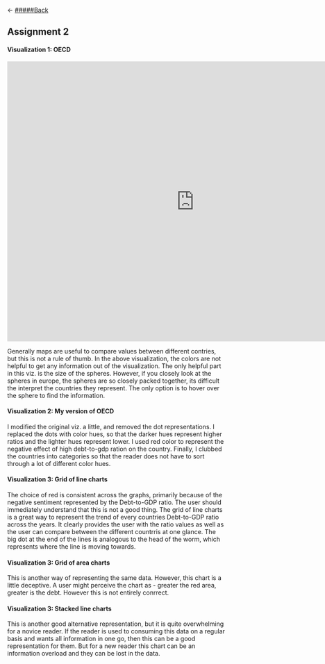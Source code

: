 <- [#####Back](/README.md)

## Assignment 2

#### Visualization 1: OECD

<iframe src="https://data.oecd.org/chart/6vmV" width="860" height="645" style="border: 0" mozallowfullscreen="true" webkitallowfullscreen="true" allowfullscreen="true">
  <a href="https://data.oecd.org/chart/6vmV" target="_blank">
    OECD Chart: General government debt, Total, % of GDP, Annual, 2020
  </a>
</iframe>

Generally maps are useful to compare values between different contries, but this is not a rule of thumb. In the above visualization, the colors are not helpful to get any information out of the visualization. The only helpful part in this viz. is the size of the spheres. However, if you closely look at the spheres in europe, the spheres are so closely packed together, its difficult the interpret the countries they represent. The only option is to hover over the sphere to find the information. 

#### Visualization 2: My version of OECD

<div class="flourish-embed flourish-map" data-src="visualisation/7682280"><script src="https://public.flourish.studio/resources/embed.js"></script></div>

I modified the original viz. a little, and removed the dot representations. I replaced the dots with color hues, so that the darker hues represent higher ratios and the lighter hues represent lower. I used red color to represent the negative effect of high debt-to-gdp ration on the country. Finally, I clubbed the countries into categories so that the reader does not have to sort through a lot of different color hues. 

#### Visualization 3: Grid of line charts

<div class="flourish-embed flourish-chart" data-src="visualisation/7678104"><script src="https://public.flourish.studio/resources/embed.js"></script></div>

The choice of red is consistent across the graphs, primarily because of the negative sentiment represented by the Debt-to-GDP ratio. The user should immediately understand that this is not a good thing. The grid of line charts is a great way to represent the trend of every countries Debt-to-GDP ratio across the years. It clearly provides the user with the ratio values as well as the user can compare between the different countrris at one glance. The big dot at the end of the lines is analogous to the head of the worm, which represents where the line is moving towards.

#### Visualization 3: Grid of area charts

<div class="flourish-embed flourish-chart" data-src="visualisation/7682413"><script src="https://public.flourish.studio/resources/embed.js"></script></div>

This is another way of representing the same data. However, this chart is a little deceptive. A user might perceive the chart as - greater the red area, greater is the debt. However this is not entirely conrrect.

#### Visualization 3: Stacked line charts

<div class="flourish-embed flourish-chart" data-src="visualisation/7688791"><script src="https://public.flourish.studio/resources/embed.js"></script></div>

This is another good alternative representation, but it is quite overwhelming for a novice reader. If the reader is used to consuming this data on a regular basis and wants all information in one go, then this can be a good representation for them. But for a new reader this chart can be an information overload and they can be lost in the data. 
